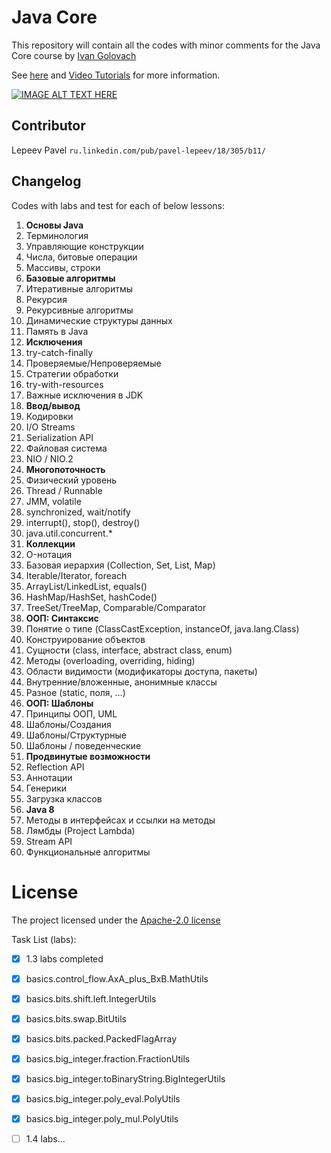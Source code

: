 # Java Core

This repository will contain all the codes with minor comments for the Java Core course by [Ivan Golovach](http://www.youtube.com/user/GolovachCourses)

See [here](http://www.golovachcourses.com) and [Video Tutorials](http://www.youtube.com/user/KharkovITCourses/featured) for more information.

[![IMAGE ALT TEXT HERE](http://img.youtube.com/vi/VJHE3j2KHXk/0.jpg)](http://www.youtube.com/watch?v=http://img.youtube.com/vi/VJHE3j2KHXk/0.jpg)

## Contributor
Lepeev Pavel `ru.linkedin.com/pub/pavel-lepeev/18/305/b11/`


Changelog
------------

Codes with labs and test for each of below lessons:

1. **Основы Java**
  1. Терминология
  2. Управляющие конструкции    
  3. Числа, битовые операции
  4. Массивы, строки
2. **Базовые алгоритмы**
  1. Итеративные алгоритмы
  2. Рекурсия
  3. Рекурсивные алгоритмы
  4. Динамические структуры данных
  5. Память в Java
3. **Исключения**
  1. try-catch-finally
  2. Проверяемые/Непроверяемые
  3. Стратегии обработки
  4. try-with-resources
  5. Важные исключения в JDK
4. **Ввод/вывод**
  1. Кодировки
  2. I/O Streams
  3. Serialization API
  4. Файловая система
  5. NIO / NIO.2
5. **Многопоточность**
  1. Физический уровень
  2. Thread / Runnable
  3. JMM, volatile
  4. synchronized, wait/notify
  5. interrupt(), stop(), destroy()
  6. java.util.concurrent.*
6. **Коллекции**
  1. O-нотация
  2. Базовая иерархия (Collection, Set, List, Map)
  3. Iterable/Iterator, foreach
  4. ArrayList/LinkedList, equals()
  5. HashMap/HashSet, hashCode()
  6. TreeSet/TreeMap, Comparable/Comparator
7. **ООП: Синтаксис**
  1. Понятие о типе (ClassCastException, instanceOf, java.lang.Class)
  2. Конструирование объектов
  3. Сущности (class, interface, abstract class, enum)
  4. Методы (overloading, overriding, hiding)
  5. Области видимости (модификаторы доступа, пакеты)
  6. Внутренние/вложенные, анонимные классы
  7. Разное (static, поля, …)  
8. **ООП: Шаблоны**
  1. Принципы ООП, UML
  2. Шаблоны/Создания
  3. Шаблоны/Структурные
  4. Шаблоны / поведенческие
9. **Продвинутые возможности**
  1. Reflection API
  2. Аннотации
  3. Генерики
  4. Загрузка классов
10. **Java 8**
  1. Методы в интерфейсах и ссылки на методы
  2. Лямбды (Project Lambda)
  3. Stream API
  4. Функциональные алгоритмы
  
  
License
=======
The project licensed under the [Apache-2.0 license](http://opensource.org/licenses/Apache-2.0)

  
  
  
  Task List (labs):
  - [x] 1.3 labs completed
  - [x] basics.control_flow.AxA_plus_BxB.MathUtils
  - [x] basics.bits.shift.left.IntegerUtils
  - [x] basics.bits.swap.BitUtils
  - [x] basics.bits.packed.PackedFlagArray
  - [x] basics.big_integer.fraction.FractionUtils
  - [x] basics.big_integer.toBinaryString.BigIntegerUtils
  - [x] basics.big_integer.poly_eval.PolyUtils
  - [x] basics.big_integer.poly_mul.PolyUtils
  
  - [ ] 1.4 labs...
  
  
 